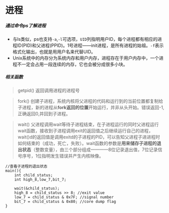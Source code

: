 # 进程

##### 通过命令ps了解进程
* 与ls类似，ps也支持`-a`,`-l`可选项，`UID`列指明用户ID，每个进程都有相应的进程ID(PID)和父进程(PPID)。1号进程——init进程，是所有进程的始祖。`-f`表示格式化输出，也就是用用户名来代替UID。
* Unix系统中的内存分为系统内存和用户内存，进程存在于用户内存中，一个进程不一定会占用一段连续的内存，它也会被分成很多小块。 



##### 相关函数
> getpid() 返回调用进程的进程号

> fork() 创建子进程，系统内核将父进程的代码和运行到的当前位置都复制给子进程，新的进程从**fork返回的位置**开始运行，并非从头开始。错误返回-1,正确返回0,并回到子进程。

> wait() 父进程调用wait等待子进程结束，在子进程运行的同时父进程运行wait函数，接收到子进程调用exit的返回值之后继续运行自己的进程，wait()d的返回值是调用exitd的子进程的PID，可以告知父进程子进进程时如何结束的（成功，死亡，失败）。wait函数的参数是**用来储存子进程的退出状态**（整数变量），由三个部分组成————8位记录退出值，7位记录信号序号，1位指明发生错误并产生内核映像。

```
//查看子进程的退出状态
main(){
    int child_status;
    int high_8,low_7,bit_7;

    wait(&child_status);
    high_8 = child_status >> 8; //exit value
    low_7 = child_status & 0x7F; //signal number
    bit_7 = child_status & 0x80; //core dump flag
}
```